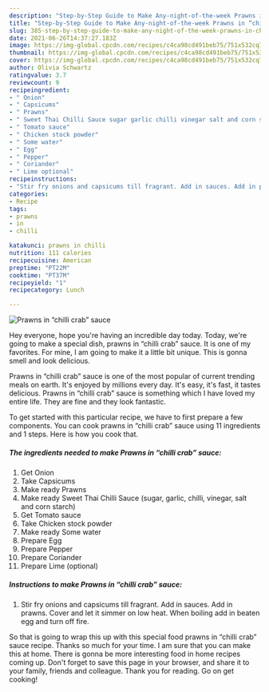 ```yaml
---
description: "Step-by-Step Guide to Make Any-night-of-the-week Prawns in “chilli crab” sauce"
title: "Step-by-Step Guide to Make Any-night-of-the-week Prawns in “chilli crab” sauce"
slug: 385-step-by-step-guide-to-make-any-night-of-the-week-prawns-in-chilli-crab-sauce
date: 2021-06-26T14:37:27.183Z
image: https://img-global.cpcdn.com/recipes/c4ca98cd491beb75/751x532cq70/prawns-in-chilli-crab-sauce-recipe-main-photo.jpg
thumbnail: https://img-global.cpcdn.com/recipes/c4ca98cd491beb75/751x532cq70/prawns-in-chilli-crab-sauce-recipe-main-photo.jpg
cover: https://img-global.cpcdn.com/recipes/c4ca98cd491beb75/751x532cq70/prawns-in-chilli-crab-sauce-recipe-main-photo.jpg
author: Olivia Schwartz
ratingvalue: 3.7
reviewcount: 9
recipeingredient:
- " Onion"
- " Capsicums"
- " Prawns"
- " Sweet Thai Chilli Sauce sugar garlic chilli vinegar salt and corn starch"
- " Tomato sauce"
- " Chicken stock powder"
- " Some water"
- " Egg"
- " Pepper"
- " Coriander"
- " Lime optional"
recipeinstructions:
- "Stir fry onions and capsicums till fragrant. Add in sauces. Add in prawns. Cover and let it simmer on low heat. When boiling add in beaten egg and turn off fire."
categories:
- Recipe
tags:
- prawns
- in
- chilli

katakunci: prawns in chilli 
nutrition: 111 calories
recipecuisine: American
preptime: "PT22M"
cooktime: "PT37M"
recipeyield: "1"
recipecategory: Lunch

---
```



![Prawns in “chilli crab” sauce](https://img-global.cpcdn.com/recipes/c4ca98cd491beb75/751x532cq70/prawns-in-chilli-crab-sauce-recipe-main-photo.jpg)

Hey everyone, hope you're having an incredible day today. Today, we're going to make a special dish, prawns in “chilli crab” sauce. It is one of my favorites. For mine, I am going to make it a little bit unique. This is gonna smell and look delicious.



Prawns in “chilli crab” sauce is one of the most popular of current trending meals on earth. It's enjoyed by millions every day. It's easy, it's fast, it tastes delicious. Prawns in “chilli crab” sauce is something which I have loved my entire life. They are fine and they look fantastic.


To get started with this particular recipe, we have to first prepare a few components. You can cook prawns in “chilli crab” sauce using 11 ingredients and 1 steps. Here is how you cook that.

<!--inarticleads1-->

##### The ingredients needed to make Prawns in “chilli crab” sauce:

1. Get  Onion
1. Take  Capsicums
1. Make ready  Prawns
1. Make ready  Sweet Thai Chilli Sauce (sugar, garlic, chilli, vinegar, salt and corn starch)
1. Get  Tomato sauce
1. Take  Chicken stock powder
1. Make ready  Some water
1. Prepare  Egg
1. Prepare  Pepper
1. Prepare  Coriander
1. Prepare  Lime (optional)




<!--inarticleads2-->

##### Instructions to make Prawns in “chilli crab” sauce:

1. Stir fry onions and capsicums till fragrant. Add in sauces. Add in prawns. Cover and let it simmer on low heat. When boiling add in beaten egg and turn off fire.




So that is going to wrap this up with this special food prawns in “chilli crab” sauce recipe. Thanks so much for your time. I am sure that you can make this at home. There is gonna be more interesting food in home recipes coming up. Don't forget to save this page in your browser, and share it to your family, friends and colleague. Thank you for reading. Go on get cooking!
